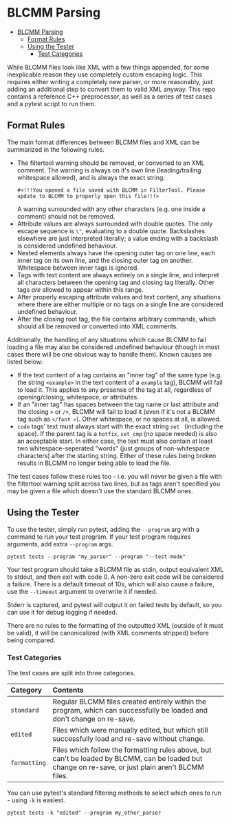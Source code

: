 # BLCMM Parsing

- [BLCMM Parsing](#blcmm-parsing)
  - [Format Rules](#format-rules)
  - [Using the Tester](#using-the-tester)
    - [Test Categories](#test-categories)

While BLCMM files look like XML with a few things appended, for some inexplicable reason they use
completely custom escaping logic. This requires either writing a completely new parser, or more
reasonably, just adding an additional step to convert them to valid XML anyway. This repo contains a
reference C++ preprocessor, as well as a series of test cases and a pytest script to run them.

## Format Rules
The main format differences between BLCMM files and XML can be summarized in the following rules.

- The filtertool warning should be removed, or converted to an XML comment. The warning is always on
  it's own line (leading/trailing whitespace allowed), and is always the exact string:
  ```
  #<!!!You opened a file saved with BLCMM in FilterTool. Please update to BLCMM to properly open this file!!!>
  ```
  A warning surrounded with any other characters (e.g. one inside a comment) should not be removed.
- Attribute values are always surrounded with double quotes. The only escape sequence is `\"`,
  evaluating to a double quote. Backslashes elsewhere are just interpreted literally; a value ending
  with a backslash is considered undefined behaviour.
- Nested elements always have the opening outer tag on one line, each inner tag on its own line,
  and the closing outer tag on another. Whitespace between inner tags is ignored.
- Tags with text content are always entirely on a single line, and interpret all characters between
  the opening tag and closing tag literally. Other tags *are* allowed to appear within this range.
- After properly escaping attribute values and text content, any situations where there are either
  multiple or no tags on a single line are considered undefined behaviour.
- After the closing root tag, the file contains arbitrary commands, which should all be removed or
  converted into XML comments.

Additionally, the handling of any situations which cause BLCMM to fail loading a file may also be
considered undefined behaviour (though in most cases there will be one obvious way to handle them).
Known causes are listed below:
- If the text content of a tag contains an "inner tag" of the same type (e.g. the string `<example>`
  in the text content of a `example` tag), BLCMM will fail to load it. This applies to any presense
  of the tag at all, regardless of opening/closing, whitespace, or attributes.
- If an "inner tag" has spaces between the tag name or last attribute and the closing `>` or `/>`,
  BLCMM will fail to load it (even if it's not a BLCMM tag such as `</font >`). Other whitespace,
  or no spaces at all, is allowed.
- `code` tags' text must always start with the exact string `set ` (including the space). If the
  parent tag is a `hotfix`, `set_cmp` (no space needed) is also an acceptable start. In either
  case, the text must also contain at least two whitespace-seperated "words" (just groups of
  non-whitespace characters) after the starting string. Either of these rules being broken results
  in BLCMM no longer being able to load the file.

The test cases follow these rules too - i.e. you will never be given a file with the filtertool
warning split across two lines, but as tags aren't specified you may be given a file which doesn't
use the standard BLCMM ones.

## Using the Tester
To use the tester, simply run pytest, adding the `--program` arg with a command to run your test
program. If your test program requires arguments, add extra `--program` args.

```
pytest tests --program "my_parser" --program "--test-mode"
```

Your test program should take a BLCMM file as stdin, output equivalent XML to stdout, and then exit
with code 0. A non-zero exit code will be considered a failure. There is a default timeout of 10s,
which will also cause a failure, use the `--timeout` argument to overwrite it if needed.

Stderr is captured, and pytest will output it on failed tests by default, so you can use it for
debug logging if needed.

There are no rules to the formatting of the outputted XML (outside of it must be valid), it will be
canonicalized (with XML comments stripped) before being compared.

### Test Categories
The test cases are split into three categories.

Category     | Contents
:------------|:---------
`standard`   | Regular BLCMM files created entirely within the program, which can successfully be loaded and don't change on re-save.
`edited`     | Files which were manually edited, but which still successfully load and re-save without change.
`formatting` | Files which follow the formatting rules above, but can't be loaded by BLCMM, can be loaded but change on re-save, or just plain aren't BLCMM files.

You can use pytest's standard filtering methods to select which ones to run - using `-k` is easiest.

```
pytest tests -k "edited" --program my_other_parser
```
